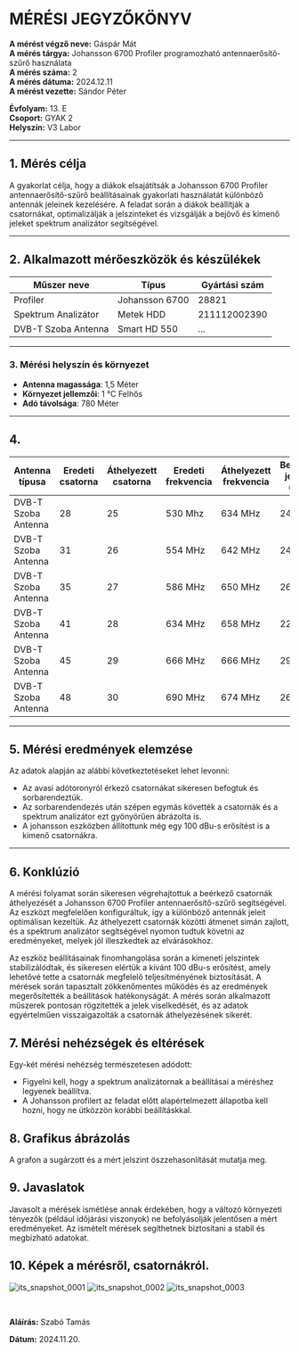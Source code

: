 

# MÉRÉSI JEGYZŐKÖNYV

**A mérést végző neve:**  Gáspár Mát <br>
**A mérés tárgya:** Johansson 6700 Profiler programozható antennaerősítő-szűrő használata <br>
**A mérés száma:** 2 <br>
**A mérés dátuma:** 2024.12.11  <br>
**A mérést vezette:** Sándor Péter   

**Évfolyam:** 13. E  
**Csoport:** GYAK 2  
**Helyszín:** V3 Labor

---

## 1. Mérés célja

A gyakorlat célja, hogy a diákok elsajátítsák a Johansson 6700 Profiler antennaerősítő-szűrő beállításainak gyakorlati használatát különböző antennák jeleinek kezelésére. A feladat során a diákok beállítják a csatornákat, optimalizálják a jelszinteket és vizsgálják a bejövő és kimenő jeleket spektrum analizátor segítségével.

---

## 2. Alkalmazott mérőeszközök és készülékek

| Műszer neve                         | Típus       | Gyártási szám |
| ----------------------------------- | ----------- | ------------- |
| Profiler  |                Johansson 6700              | 28821          |
| Spektrum Analizátor                 | Metek HDD          | 211112002390|
| DVB-T Szoba Antenna                       | Smart HD 550     | ...    |

---

### 3. **Mérési helyszín és környezet**
- **Antenna magassága**: 1,5 Méter
- **Környezet jellemzői**: 1 °C Felhős
- **Adó távolsága**: 780 Méter

---

## 4. 


| Antenna típusa    | Eredeti csatorna  | Áthelyezett csatorna | Eredeti frekvencia | Áthelyezett frekvencia | Bemeneti jelszint (dBu) | Kimeneti jelszint (dBu) |
|--------------------------|-------------------|----------------------|--------------------|------------------------|------------------------|------------------------|
| DVB-T Szoba Antenna | 28         | 25            | 530 Mhz            | 634 MHz                |             24,4         | 100           |
| DVB-T Szoba Antenna | 31         | 26            | 554 MHz            | 642 MHz                |             24,6         | 100           |
| DVB-T Szoba Antenna | 35         | 27            | 586 MHz            | 650 MHz                |             26,2          | 100           |
| DVB-T Szoba Antenna | 41         | 28            | 634 MHz            | 658 MHz                |             22,5         | 100           |
| DVB-T Szoba Antenna | 45         | 29            | 666 MHz            | 666 MHz                |             29,2         | 100           |
| DVB-T Szoba Antenna | 48         | 30            | 690 MHz            | 674 MHz                |             26,5       | 100           |




---

## 5. Mérési eredmények elemzése
Az adatok alapján az alábbi következtetéseket lehet levonni:

- Az avasi adótoronyról érkező csatornákat sikeresen befogtuk és sorbarendeztük.
- Az sorbarendendezés után szépen egymás követték a csatornák és a spektrum analizátor ezt gyönyörűen ábrázolta is.
- A johansson eszközben állítottunk még egy 100 dBu-s erősítést is a kimenő csatornákra.
---

## 6. Konklúzió
A mérési folyamat során sikeresen végrehajtottuk a beérkező csatornák áthelyezését a Johansson 6700 Profiler antennaerősítő-szűrő segítségével. Az eszközt megfelelően konfiguráltuk, így a különböző antennák jeleit optimálisan kezeltük. Az áthelyezett csatornák közötti átmenet simán zajlott, és a spektrum analizátor segítségével nyomon tudtuk követni az eredményeket, melyek jól illeszkedtek az elvárásokhoz.

Az eszköz beállításainak finomhangolása során a kimeneti jelszintek stabilizálódtak, és sikeresen elértük a kívánt 100 dBu-s erősítést, amely lehetővé tette a csatornák megfelelő teljesítményének biztosítását. A mérések során tapasztalt zökkenőmentes működés és az eredmények megerősítették a beállítások hatékonyságát. A mérés során alkalmazott műszerek pontosan rögzítették a jelek viselkedését, és az adatok egyértelműen visszaigazolták a csatornák áthelyezésének sikerét.

## 7. Mérési nehézségek és eltérések
Egy-két mérési nehézség természetesen adódott:
- Figyelni kell, hogy a spektrum analizátornak a beállításai a méréshez legyenek beállítva.
- A Johansson profilert az feladat előtt alapértelmezett állapotba kell hozni, hogy ne ütközzön korábbi beállításkkal.
  

## 8. Grafikus ábrázolás
A grafon a sugárzott és a mért jelszint öszzehasonlítását mutatja meg.



## 9. Javaslatok
Javasolt a mérések ismétlése annak érdekében, hogy a változó környezeti tényezők (például időjárási viszonyok) ne befolyásolják jelentősen a mért eredményeket. Az ismételt mérések segíthetnek biztosítani a stabil és megbízható adatokat.
## 10. Képek a mérésről, csatornákról.
![its_snapshot_0001](https://github.com/user-attachments/assets/177cf5dc-8180-4ea1-b0c2-5c52fa9d374f)
![its_snapshot_0002](https://github.com/user-attachments/assets/0574b79e-1fc8-4512-9533-7f9db193bc0c)
![its_snapshot_0003](https://github.com/user-attachments/assets/0ec8fa43-80e2-4a65-9125-f7f9285aac5c)









<br>

**Aláírás:** Szabó Tamás

**Dátum:** 2024.11.20.
